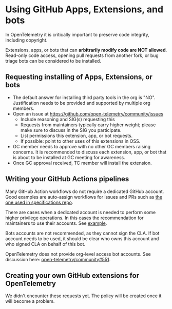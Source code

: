# Using GitHub Apps, Extensions, and bots

In OpenTelemetry it is critically important to preserve code integrity, including copyright.

Extensions, apps, or bots that can **arbitrarily modify code are NOT allowed**. Read-only code access, opening pull requests from another fork, or bug triage bots can be considered to be installed.

## Requesting installing of Apps, Extensions, or bots

- The default answer for installing third party tools in the org is "NO". Justification needs to be provided and supported by multiple org members.
- Open an issue at https://github.com/open-telemetry/community/issues
  - Include reasoning and SIG(s) requesting this
  - Requests from maintainers typically carry higher weight; please make sure to discuss in the SIG you participate.
  - List permissions this extension, app, or bot requests.
  - If possible: point to other uses of this extensions in OSS.
- GC member needs to approve with no other GC members raising concerns. It is recommended to discuss each extension, app, or bot that is about to be installed at GC meeting for awareness.
- Once GC approval received, TC member will install the extension.

## Writing your GitHub Actions pipelines

Many GitHub Action workflows do not require a dedicated GitHub account. Good examples are auto-assign workflows for issues and PRs such as [the one used in specifications repo](https://github.com/open-telemetry/opentelemetry-specification/blob/main/.github/workflows/auto-assign-issue.yml).

There are cases when a dedicated account is needed to perform some higher privilege operations. In this cases the recommendation for maintainers  to use their accounts. See [example](https://github.com/open-telemetry/opentelemetry-specification/blob/main/.github/workflows/publish-schemas.yml).

Bots accounts are not recommended, as they cannot sign the CLA. If bot account needs to be used, it should be clear who owns this account and who signed CLA on behalf of this bot.

OpenTelemetry does not provide org-level access bot accounts. See discussion here: [open-telemetry/community#551](https://github.com/open-telemetry/community/issues/551).

## Creating your own GitHub extensions for OpenTelemetry

We didn't encounter these requests yet. The policy will be created once it will become a problem.
